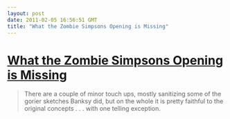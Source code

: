 ```yaml
---
layout: post
date: 2011-02-05 16:56:51 GMT
title: "What the Zombie Simpsons Opening is Missing"
---
```

# [What the Zombie Simpsons Opening is Missing](http://deadhomersociety.wordpress.com/2011/02/03/animating-on-eggshells/)

> There are a couple of minor touch ups, mostly sanitizing some of the gorier sketches Banksy did, but on the whole it is pretty faithful to the original concepts . . . with one telling exception. 